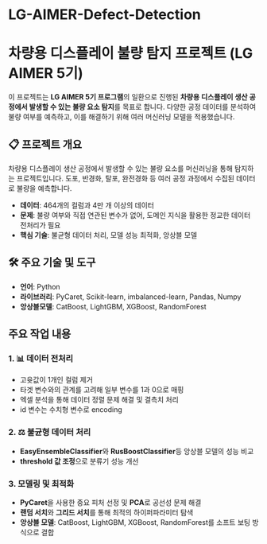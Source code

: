 # LG-AIMER-Defect-Detection

#  차량용 디스플레이 불량 탐지 프로젝트 (LG AIMER 5기)

이 프로젝트는 **LG AIMER 5기 프로그램**의 일환으로 진행된 **차량용 디스플레이 생산 공정에서 발생할 수 있는 불량 요소 탐지**를 목표로 합니다. 다양한 공정 데이터를 분석하여 불량 여부를 예측하고, 이를 해결하기 위해 여러 머신러닝 모델을 적용했습니다.

## 📋 프로젝트 개요
차량용 디스플레이 생산 공정에서 발생할 수 있는 불량 요소를 머신러닝을 통해 탐지하는 프로젝트입니다. 도포, 반경화, 탈포, 완전경화 등 여러 공정 과정에서 수집된 데이터로 불량을 예측합니다.

- **데이터**: 464개의 컬럼과 4만 개 이상의 데이터
- **문제**: 불량 여부와 직접 연관된 변수가 없어, 도메인 지식을 활용한 정교한 데이터 전처리가 필요
- **핵심 기술**: 불균형 데이터 처리, 모델 성능 최적화, 앙상블 모델

## 🛠 주요 기술 및 도구
- **언어**: Python
- **라이브러리**: PyCaret, Scikit-learn, imbalanced-learn, Pandas, Numpy
- **앙상블모델**: CatBoost, LightGBM, XGBoost, RandomForest
  

##  주요 작업 내용

### 1. 📊 데이터 전처리
- 고윳값이 1개인 컬럼 제거
- 타겟 변수와의 관계를 고려해 일부 변수를 1과 0으로 매핑
- 엑셀 분석을 통해 데이터 정렬 문제 해결 및 결측치 처리
- id 변수는 수치형 변수로 encoding

### 2. ⚖️ 불균형 데이터 처리
- **EasyEnsembleClassifier**와 **RusBoostClassifier**등 앙상블 모델의 성능 비교 
- **threshold 값 조정**으로 분류기 성능 개선

### 3.  모델링 및 최적화
- **PyCaret**을 사용한 중요 피처 선정 및 **PCA**로 공선성 문제 해결
- **랜덤 서치**와 **그리드 서치**를 통해 최적의 하이퍼파라미터 탐색
- **앙상블 모델**: CatBoost, LightGBM, XGBoost, RandomForest를 소프트 보팅 방식으로 결합




